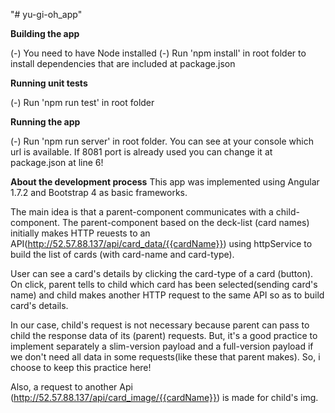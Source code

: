 "# yu-gi-oh_app" 

**Building the app**

(-) You need to have Node installed
(-) Run 'npm install' in root folder to install dependencies that are included at package.json


**Running unit tests**

(-) Run 'npm run test' in root folder


**Running the app**

(-) Run 'npm run server' in root folder. You can see at your console which url is available. If 8081 port 
is already used you can change it at package.json at line 6!



**About the development process**
This app was implemented using Angular 1.7.2 and Bootstrap 4 as basic frameworks.

The main idea is that a parent-component communicates with a child-component.
The parent-component based on the deck-list (card names) initially makes HTTP reuests to an API(http://52.57.88.137/api/card_data/{{cardName}}) 
using httpService to build the list of cards (with card-name and card-type).

User can see a card's details by clicking the card-type of a card (button).
On click, parent tells to child which card has been selected(sending card's name) and child makes another HTTP request to the same API 
so as to build card's details. 

In our case, child's request is not necessary because parent can pass to child the response data of its (parent) requests.
But, it's a good practice to implement separately a slim-version payload and a full-version payload 
if we don't need all data in some requests(like these that parent makes). So, i choose to keep this practice here! 

Also, a request to another Api (http://52.57.88.137/api/card_image/{{cardName}}) is made for child's img. 